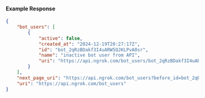 <!-- Code generated for API Clients. DO NOT EDIT. -->

#### Example Response

```json
{
	"bot_users": [
		{
			"active": false,
			"created_at": "2024-12-19T20:27:17Z",
			"id": "bot_2qRzBDakf3I4uARW5QJKLPvA0sr",
			"name": "inactive bot user from API",
			"uri": "https://api.ngrok.com/bot_users/bot_2qRzBDakf3I4uARW5QJKLPvA0sr"
		}
	],
	"next_page_uri": "https://api.ngrok.com/bot_users?before_id=bot_2qRzBDakf3I4uARW5QJKLPvA0sr&limit=1",
	"uri": "https://api.ngrok.com/bot_users"
}
```
